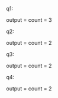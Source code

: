 q1:

output =  count = 3

q2:

output = count = 2

q3:

output = count = 2

q4:

output = count = 2

